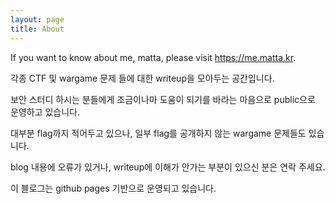 ```yaml
---
layout: page
title: About
---
```


<p class="message">
  If you want to know about me, matta, please visit <a href="https://me.matta.kr">https://me.matta.kr</a>.
</p>

각종 CTF 및 wargame 문제 들에 대한 writeup을 모아두는 공간입니다.

보안 스터디 하시는 분들에게 조금이나마 도움이 되기를 바라는 마음으로 public으로 운영하고 있습니다.

대부분 flag까지 적어두고 있으나, 일부 flag를 공개하지 않는 wargame 문제들도 있습니다.

blog 내용에 오류가 있거나, writeup에 이해가 안가는 부분이 있으신 분은 연락 주세요.



이 블로그는 github pages 기반으로 운영되고 있습니다.
